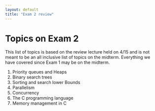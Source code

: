 ```yaml
---
layout: default
title: "Exam 2 review"
---
```


# Topics on Exam 2

This list of topics is based on the review lecture held on 4/15 and is not meant to be an all inclusive list of topics on the midterm. Everything we have covered since Exam 1 may be on the midterm.

1. Priority queues and Heaps
2. Binary search trees
3. Sorting and search lower Bounds
4. Parallelism
5. Concurrency
6. The C programming language
7. Memory management in C
